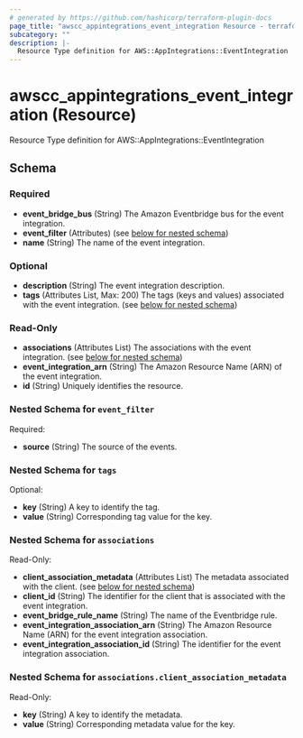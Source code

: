 ```yaml
---
# generated by https://github.com/hashicorp/terraform-plugin-docs
page_title: "awscc_appintegrations_event_integration Resource - terraform-provider-awscc"
subcategory: ""
description: |-
  Resource Type definition for AWS::AppIntegrations::EventIntegration
---
```


# awscc_appintegrations_event_integration (Resource)

Resource Type definition for AWS::AppIntegrations::EventIntegration



<!-- schema generated by tfplugindocs -->
## Schema

### Required

- **event_bridge_bus** (String) The Amazon Eventbridge bus for the event integration.
- **event_filter** (Attributes) (see [below for nested schema](#nestedatt--event_filter))
- **name** (String) The name of the event integration.

### Optional

- **description** (String) The event integration description.
- **tags** (Attributes List, Max: 200) The tags (keys and values) associated with the event integration. (see [below for nested schema](#nestedatt--tags))

### Read-Only

- **associations** (Attributes List) The associations with the event integration. (see [below for nested schema](#nestedatt--associations))
- **event_integration_arn** (String) The Amazon Resource Name (ARN) of the event integration.
- **id** (String) Uniquely identifies the resource.

<a id="nestedatt--event_filter"></a>
### Nested Schema for `event_filter`

Required:

- **source** (String) The source of the events.


<a id="nestedatt--tags"></a>
### Nested Schema for `tags`

Optional:

- **key** (String) A key to identify the tag.
- **value** (String) Corresponding tag value for the key.


<a id="nestedatt--associations"></a>
### Nested Schema for `associations`

Read-Only:

- **client_association_metadata** (Attributes List) The metadata associated with the client. (see [below for nested schema](#nestedatt--associations--client_association_metadata))
- **client_id** (String) The identifier for the client that is associated with the event integration.
- **event_bridge_rule_name** (String) The name of the Eventbridge rule.
- **event_integration_association_arn** (String) The Amazon Resource Name (ARN) for the event integration association.
- **event_integration_association_id** (String) The identifier for the event integration association.

<a id="nestedatt--associations--client_association_metadata"></a>
### Nested Schema for `associations.client_association_metadata`

Read-Only:

- **key** (String) A key to identify the metadata.
- **value** (String) Corresponding metadata value for the key.


